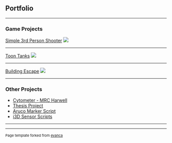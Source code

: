 ## Portfolio

---

### Game Projects 

[Simple 3rd Person Shooter](/sample_page)
<img src="images/dummy_thumbnail.jpg?raw=true"/>

---
[Toon Tanks](/pdf/sample_presentation.pdf)
<img src="images/dummy_thumbnail.jpg?raw=true"/>

---
[Building Escape](http://example.com/)
<img src="images/dummy_thumbnail.jpg?raw=true"/>

---

### Other Projects

- [Cytometer - MRC Harwell](http://example.com/)
- [Thesis Project](http://example.com/)
- [Aruco Marker Script](http://example.com/)
- [i3D Sensor Scripts](http://example.com/)

---




---
<p style="font-size:11px">Page template forked from <a href="https://github.com/evanca/quick-portfolio">evanca</a></p>
<!-- Remove above link if you don't want to attibute -->
